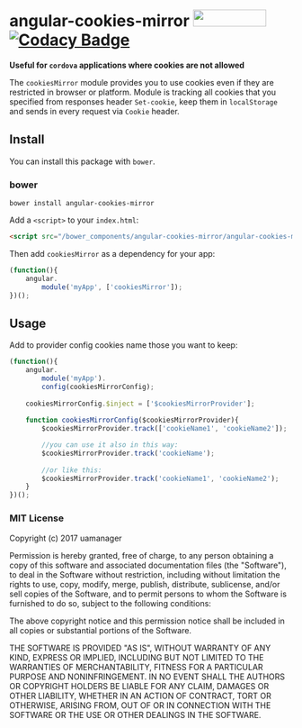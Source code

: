 # angular-cookies-mirror <img src="http://benschwarz.github.io/bower-badges/badge@2x.png" width="130" height="30"> [![Codacy Badge](https://api.codacy.com/project/badge/Grade/542aabe985da41c7b496c0fbf3a298fb)](https://www.codacy.com/app/app42811798/angular-cookies-mirror?utm_source=github.com&amp;utm_medium=referral&amp;utm_content=uamanager/angular-cookies-mirror&amp;utm_campaign=Badge_Grade)
**Useful for `cordova` applications where cookies are not allowed**

The `cookiesMirror` module provides you to use cookies even if they are restricted in browser or platform.
Module is tracking all cookies that you specified from responses header `Set-cookie`, keep them in `localStorage` and sends in every request via `Cookie` header.  


## Install

You can install this package with `bower`.

### bower

```shell
bower install angular-cookies-mirror
```

Add a `<script>` to your `index.html`:

```html
<script src="/bower_components/angular-cookies-mirror/angular-cookies-mirror.js"></script>
```

Then add `cookiesMirror` as a dependency for your app:

```javascript
(function(){
    angular.
        module('myApp', ['cookiesMirror']);
})();
```
## Usage

Add to provider config cookies name those you want to keep:
 
```javascript
(function(){
    angular.
        module('myApp').
        config(cookiesMirrorConfig);
    
    cookiesMirrorConfig.$inject = ['$cookiesMirrorProvider'];
    
    function cookiesMirrorConfig($cookiesMirrorProvider){
        $cookiesMirrorProvider.track(['cookieName1', 'cookieName2']);

        //you can use it also in this way: 
        $cookiesMirrorProvider.track('cookieName');
        
        //or like this:
        $cookiesMirrorProvider.track('cookieName1', 'cookieName2');
    }
})();
```

### MIT License

Copyright (c) 2017 uamanager

Permission is hereby granted, free of charge, to any person obtaining a copy
of this software and associated documentation files (the "Software"), to deal
in the Software without restriction, including without limitation the rights
to use, copy, modify, merge, publish, distribute, sublicense, and/or sell
copies of the Software, and to permit persons to whom the Software is
furnished to do so, subject to the following conditions:

The above copyright notice and this permission notice shall be included in all
copies or substantial portions of the Software.

THE SOFTWARE IS PROVIDED "AS IS", WITHOUT WARRANTY OF ANY KIND, EXPRESS OR
IMPLIED, INCLUDING BUT NOT LIMITED TO THE WARRANTIES OF MERCHANTABILITY,
FITNESS FOR A PARTICULAR PURPOSE AND NONINFRINGEMENT. IN NO EVENT SHALL THE
AUTHORS OR COPYRIGHT HOLDERS BE LIABLE FOR ANY CLAIM, DAMAGES OR OTHER
LIABILITY, WHETHER IN AN ACTION OF CONTRACT, TORT OR OTHERWISE, ARISING FROM,
OUT OF OR IN CONNECTION WITH THE SOFTWARE OR THE USE OR OTHER DEALINGS IN THE
SOFTWARE.
